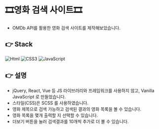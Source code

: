 # 🎞️영화 검색 사이트🎞️
* OMDb API를 활용한 영화 검색 사이트를 제작해보았습니다.

## 👉 Stack

<img alt="Html" src ="https://img.shields.io/badge/HTML-E34F26.svg?&style=for-the-badge&logo=HTML5&logoColor=white"/> <img alt="CSS3" src ="https://img.shields.io/badge/CSS3-FF9933.svg?&style=for-the-badge&logo=CSS3&logoColor=white"/> <img alt="JavaScript" src ="https://img.shields.io/badge/JavaScript-F7DF1E.svg?&style=for-the-badge&logo=JavaScript&logoColor=white"/>  

## 👉 설명
- jQuery, React, Vue 등 JS 라이브러리와 프레임워크를 사용하지 않고, Vanilla JavaScript 로 만들었습니다.
- 스타일(CSS)은 SCSS 를 사용하였습니다.
- 영화 제목으로 검색 가능하고 검색된 결과의 영화 목록을 볼 수 있습니다.
- 영화 목록을 몇개 출력할 지 선택할 수 있습니다.
- 더보기 버튼을 눌러 검색결과를 10개씩 추가로 더 볼 수 있습니다.
